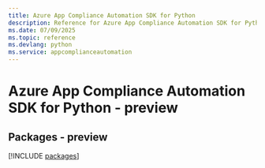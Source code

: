 ```yaml
---
title: Azure App Compliance Automation SDK for Python
description: Reference for Azure App Compliance Automation SDK for Python
ms.date: 07/09/2025
ms.topic: reference
ms.devlang: python
ms.service: appcomplianceautomation
---
```

# Azure App Compliance Automation SDK for Python - preview
## Packages - preview
[!INCLUDE [packages](app-compliance-automation-index.md)]